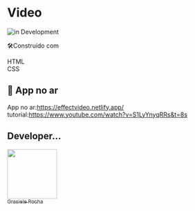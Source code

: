 # Video
![in Development](https://img.shields.io/badge/Effect%20-%20Video-pink) 


🛠️Construído com

HTML <br>
CSS <br>


## 🚀 App no ar

App no ar:https://effectvideo.netlify.app/ <br>
tutorial:https://www.youtube.com/watch?v=S1LyYnyqRRs&t=8s


## Developer...

[<img src="https://avatars.githubusercontent.com/u/104076058?v=4" width=115><br><sub>Grasiele Rocha</sub>](https://github.com/GrasieleRocha) 
